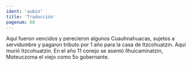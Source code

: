 ```yaml
---
ident: 'aubin'
title: 'Traducción'
pagenum: 68
---
```

Aquí fueron vencidos y perecieron algunos Cuauhnahuacas, sujetos a servidumbre y pagaron tributo por 1 año para la casa de Itzcohuatzin.
Aquí murió Itzcohuatzin.
En el año 11 conejo se asentó Ilhuicaminatzin, Moteuczoma el viejo como 5o gobernante. 
